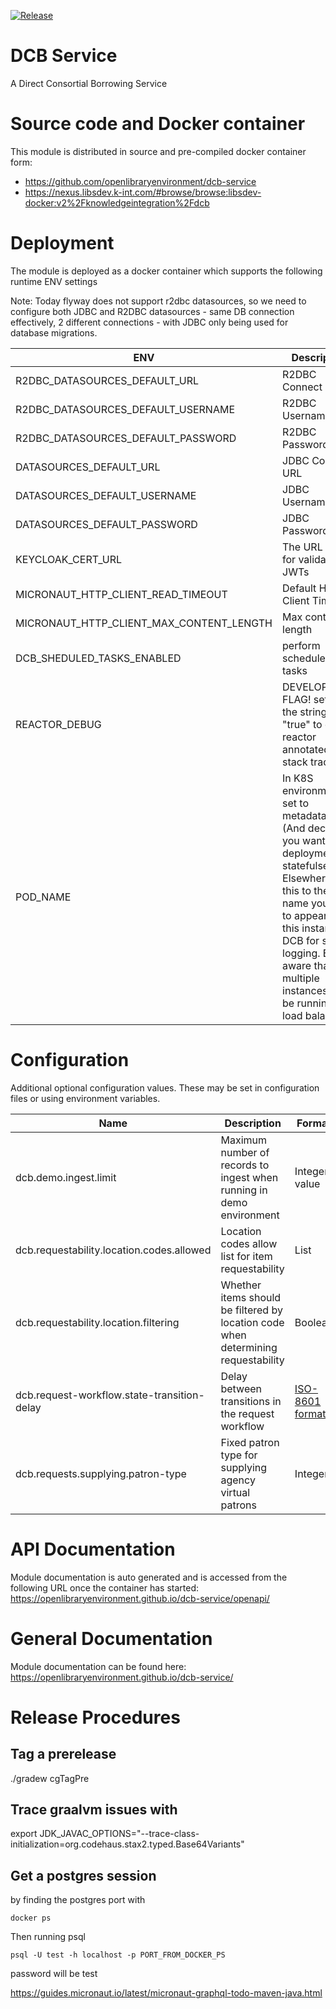 [![Release](https://github.com/openlibraryenvironment/dcb-service/actions/workflows/release.yml/badge.svg?branch=main)](https://github.com/openlibraryenvironment/dcb-service/actions/workflows/release.yml)



# DCB Service

A Direct Consortial Borrowing Service

# Source code and Docker container

This module is distributed in source and pre-compiled docker container form:

* https://github.com/openlibraryenvironment/dcb-service
* https://nexus.libsdev.k-int.com/#browse/browse:libsdev-docker:v2%2Fknowledgeintegration%2Fdcb

# Deployment

The module is deployed as a docker container which supports the following runtime ENV settings

Note: Today flyway does not support r2dbc datasources, so we need to configure both JDBC and R2DBC datasources - same
DB connection effectively, 2 different connections - with JDBC only being used for database migrations.

| ENV                                      | Description                                                                        | Example                                                                                   |
|------------------------------------------|------------------------------------------------------------------------------------|-------------------------------------------------------------------------------------------|
| R2DBC_DATASOURCES_DEFAULT_URL            | R2DBC Connect URL                                                                  | r2dbc:postgresql://localhost:5432/dcb                                                     |
| R2DBC_DATASOURCES_DEFAULT_USERNAME       | R2DBC Username                                                                     | dcb                                                                                       |
| R2DBC_DATASOURCES_DEFAULT_PASSWORD       | R2DBC Password                                                                     | dcb                                                                                       |
| DATASOURCES_DEFAULT_URL                  | JDBC Connect URL                                                                   | jdbc:postgresql://localhost:5432/dcb                                                      |
| DATASOURCES_DEFAULT_USERNAME             | JDBC Username                                                                      | dcb                                                                                       |
| DATASOURCES_DEFAULT_PASSWORD             | JDBC Password                                                                      | dcb                                                                                       |
| KEYCLOAK_CERT_URL                        | The URL used for validating JWTs                                                   | https://reshare-hub-kc.libsdev.k-int.com/realms/reshare-hub/protocol/openid-connect/certs |
| MICRONAUT_HTTP_CLIENT_READ_TIMEOUT       | Default HTTP Client Timeout                                                        | PT1M                                                                                      |
| MICRONAUT_HTTP_CLIENT_MAX_CONTENT_LENGTH | Max content length                                                                 | 20971520                                                                                  |
| DCB_SHEDULED_TASKS_ENABLED               | perform scheduled tasks                                                            | true                                                                                      |
| REACTOR_DEBUG                            | DEVELOPMENT FLAG! set to the string "true" to enable reactor annotated stack trace | true                                                                                      |
| POD_NAME                            | In K8S environments, set to metadata.name (And decide if you want deployments or statefulsets). Elsewhere set this to the name you want to appear by this instance of DCB for stats logging. Be aware that multiple instances may be running for load balancing | INGEST-DCB-0001

# Configuration

Additional optional configuration values. These may be set in configuration files or using environment variables.

| Name                                        | Description                                                                       | Format                                                                               | Default |
|---------------------------------------------|-----------------------------------------------------------------------------------|--------------------------------------------------------------------------------------|---------|
| dcb.demo.ingest.limit                       | Maximum number of records to ingest when running in demo environment              | Integer value                                                                        | 1000    |
| dcb.requestability.location.codes.allowed   | Location codes allow list for item requestability                                 | List                                                                                 | None    |
| dcb.requestability.location.filtering       | Whether items should be filtered by location code when determining requestability | Boolean                                                                              | false   |
| dcb.request-workflow.state-transition-delay | Delay between transitions in the request workflow                                 | [ISO-8601 format](https://docs.oracle.com/javase/8/docs/api/java/time/Duration.html) | PT0.0S  |
| dcb.requests.supplying.patron-type          | Fixed patron type for supplying agency virtual patrons                            | Integer                                                                              | 210     |


# API Documentation

Module documentation is auto generated and is accessed from the following URL once the container has
started: https://openlibraryenvironment.github.io/dcb-service/openapi/

# General Documentation

Module documentation can be found here: https://openlibraryenvironment.github.io/dcb-service/


# Release Procedures

## Tag a prerelease

./gradew cgTagPre


## Trace graalvm issues with

export JDK_JAVAC_OPTIONS="--trace-class-initialization=org.codehaus.stax2.typed.Base64Variants"


## Get a postgres session

by finding the postgres port with 

    docker ps

Then running psql

    psql -U test -h localhost -p PORT_FROM_DOCKER_PS

password will be test


https://guides.micronaut.io/latest/micronaut-graphql-todo-maven-java.html
